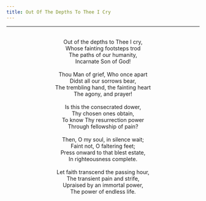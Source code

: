 ```yaml
---
title: Out Of The Depths To Thee I Cry
---
```


---
<center>
<br/>
Out of the depths to Thee I cry,<br/>
Whose fainting footsteps trod<br/>
The paths of our humanity,<br/>
Incarnate Son of God!<br/>
<br/>
Thou Man of grief, Who once apart<br/>
Didst all our sorrows bear,<br/>
The trembling hand, the fainting heart<br/>
The agony, and prayer!<br/>
<br/>
Is this the consecrated dower,<br/>
Thy chosen ones obtain,<br/>
To know Thy resurrection power<br/>
Through fellowship of pain?<br/>
<br/>
Then, O my soul, in silence wait;<br/>
Faint not, O faltering feet;<br/>
Press onward to that blest estate,<br/>
In righteousness complete.<br/>
<br/>
Let faith transcend the passing hour,<br/>
The transient pain and strife,<br/>
Upraised by an immortal power,<br/>
The power of endless life.<br/>

</center>